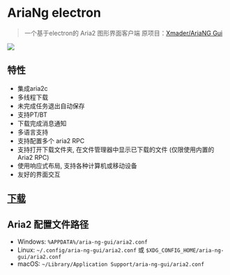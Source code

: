 
# AriaNg electron

> 一个基于electron的 Aria2 图形界面客户端
原项目：[Xmader/AriaNG Gui](https://github.com/Xmader/aria-ng-gui/)

![](https://aria-ng.xmader.com/Screenshot1.png)

## 特性

* 集成aria2c
* 多线程下载
* 未完成任务退出自动保存 <!-- (Bug: 需要暂停才能保存进度) -->
* 支持PT/BT
* 下载完成消息通知
* 多语言支持
* 支持配置多个 aria2 RPC
* 支持打开下载文件夹, 在文件管理器中显示已下载的文件 (仅限使用内置的Aria2 RPC)
* 使用响应式布局, 支持各种计算机或移动设备
* 友好的界面交互

## [下载](https://github.com/Xpsoted/AriaNg_electron/releases/)

## Aria2 配置文件路径

* Windows: `%APPDATA%/aria-ng-gui/aria2.conf`
* Linux: `~/.config/aria-ng-gui/aria2.conf` 或 `$XDG_CONFIG_HOME/aria-ng-gui/aria2.conf`
* macOS: `~/Library/Application Support/aria-ng-gui/aria2.conf`
